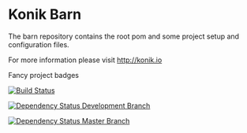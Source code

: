 # Konik Barn

The barn repository contains the root pom and some project setup and configuration files.


For more information please visit http://konik.io


Fancy project badges

[![Build Status](http://ci.konik.io/job/barn/badge/icon)](http://ci.konik.io/job/barn/)

[![Dependency Status Development Branch](https://www.versioneye.com/user/projects/54175fbb69b273e2f4000113/badge.svg?style=flat)](https://www.versioneye.com/user/projects/54175fbb69b273e2f4000113)

[![Dependency Status Master Branch](https://www.versioneye.com/user/projects/53ba56d4609ff0685600005b/badge.svg?style=flat)](https://www.versioneye.com/user/projects/53ba56d4609ff0685600005b)